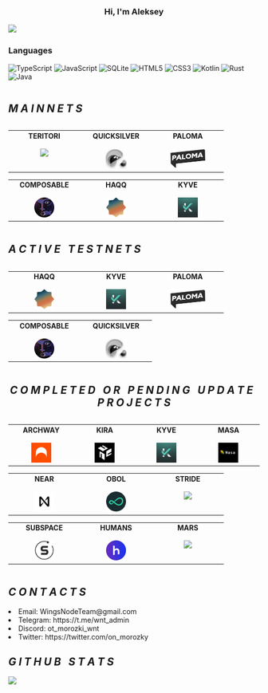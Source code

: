 <img src="https://komarev.com/ghpvc/?username=your-github-antoninab4&style=flat-square&color=blue" alt=""/>

<p align="center">
  <h3 align="center">Hi, I'm Aleksey</h3>
</p>

![](https://github-profile-summary-cards.vercel.app/api/cards/profile-details?username=antoninab4&theme=solarized_dark)


<h3>Languages</h3>

![TypeScript](https://img.shields.io/badge/typescript-%23007ACC.svg?style=for-the-badge&logo=typescript&logoColor=white)
![JavaScript](https://img.shields.io/badge/javascript-%23323330.svg?style=for-the-badge&logo=javascript&logoColor=%23F7DF1E)
![SQLite](https://img.shields.io/badge/sqlite-%2307405e.svg?style=for-the-badge&logo=sqlite&logoColor=white)
![HTML5](https://img.shields.io/badge/html5-%23E34F26.svg?style=for-the-badge&logo=html5&logoColor=white)
![CSS3](https://img.shields.io/badge/css3-%231572B6.svg?style=for-the-badge&logo=css3&logoColor=white)
![Kotlin](https://img.shields.io/badge/kotlin-%230095D5.svg?style=for-the-badge&logo=kotlin&logoColor=white)
![Rust](https://img.shields.io/badge/rust-%23000000.svg?style=for-the-badge&logo=rust&logoColor=white)
![Java](https://img.shields.io/badge/java-%23ED8B00.svg?style=for-the-badge&logo=java&logoColor=white)


<!-- https://github.com/Ileriayo/markdown-badges -->


<div align="center">
  <div style="display: flex; align-items: flex-start;">
  <h2><i>M A I N N E T S</i></h2>
  </div>
</div>

<table width="350px" align="center">
    <tbody>
        <tr valign="top">
            <td width="130px" align="center">
            <span><strong>TERITORI</strong></span><br><br />
            <a href="https://www.mintscan.io/teritori/validators/torivaloper1hmedj8s2nd06tjx9yqhnvy2pmkf78vv76gr5pj" target="_blank" rel="noopener noreferrer">
            <img height="40px" src="https://github.com/VitaValeriya/explorer/blob/master/public/logos/teritori.svg">
            </td>
            <td width="130px" align="center">
            <span><strong>QUICKSILVER</strong></span><br><br />
            <a href="https://www.mintscan.io/quicksilver/validators/quickvaloper1wklm0cn5shfq5q06fp5efpj2qzdgca5g0malkf" target="_blank" rel="noopener noreferrer">
            <img height="40px" src="https://github.com/VitaValeriya/explorer/blob/master/public/logos/quicksilver-logo.15feec233d89d5ada7b0.png">
            </td>
            <td width="130px" align="center">
            <span><strong>PALOMA</strong></span><br><br />
            <a href="https://paloma.explorers.guru/validator/palomavaloper19svt6tkvnu9wcjfwz2daglnxtm0frcavwjwcqe" target="_blank" rel="noopener noreferrer">
            <img height="40px" src="https://github.com/VitaValeriya/explorer/blob/master/public/logos/Paloma_black.png"> </a>
            </td>
          </tr>
    </tbody>
</table>
<table width="320px" align="center">
    <tbody>
        <tr valign="top">
            <td width="130px" align="center">
            <span><strong>COMPOSABLE</strong></span><br><br />
            <a href="https://ping.pub/Centauri/staking/centaurivaloper1xj806ur5e9s2yzaag8wyffp542pkkmdat7ty95" target="_blank" rel="noopener noreferrer">
            <img height="40px" src="https://github.com/VitaValeriya/explorer/blob/master/public/logos/composable.png"> </a>
            </td>
            <td width="130px" align="center">
            <span><strong>HAQQ</strong></span><br><br />
            <a href="https://haqq.explorers.guru/validator/haqqvaloper18k4qjmancvhfy99qjv2uzdxjgjwav0hlwq7rws" target="_blank" rel="noopener noreferrer">
            <img height="40px" src="https://github.com/VitaValeriya/explorer/blob/master/public/logos/haqq.png"> </a>
            </td>
            <td width="130px" align="center">
            <span><strong>KYVE</strong></span><br><br />
            <a href="https://app.kyve.network/#/validators/kyve1mj4k2cxx09ramcp58fqr6nex8gmz6uyczz0ll0" target="_blank" rel="noopener noreferrer">
            <img height="40px" src="https://github.com/VitaValeriya/explorer/blob/master/public/logos/Kyve.png"> </a>
            </td>
        </tr>
    </tbody>
</table>


<div align="center">
  <div style="display: flex; align-items: flex-start;">
  <h2><i>A C T I V E &nbsp; T E S T N E T S</i></h2>
  </div>
</div>

<table width="320px" align="center">
    <tbody>
        <tr valign="top">
            <td width="130px" align="center">
            <span><strong>HAQQ</strong></span><br><br />
            <a href="https://testnet.ping.pub/haqq/staking/haqqvaloper1n7qt0f76ylmvjfr5fkr3ydylsxz8dyzuzwz7eh" target="_blank" rel="noopener noreferrer">
            <img height="40px" src="https://github.com/VitaValeriya/explorer/blob/master/public/logos/haqq.png"> </a>
            </td>
            <td width="130px" align="center">
            <span><strong>KYVE</strong></span><br><br />
            <a href="https://app.kaon.kyve.network/#/validators/kyve1mj4k2cxx09ramcp58fqr6nex8gmz6uyczz0ll0" target="_blank" rel="noopener noreferrer">
            <img height="40px" src="https://github.com/VitaValeriya/explorer/blob/master/public/logos/Kyve.png"> </a>
            </td>
            <td width="130px" align="center">
            <span><strong>PALOMA</strong></span><br><br />
            <a href="https://testnet.paloma.explorers.guru/validator/palomavaloper19svt6tkvnu9wcjfwz2daglnxtm0frcavwjwcqe" target="_blank" rel="noopener noreferrer">
            <img height="40px" src="https://github.com/VitaValeriya/explorer/blob/master/public/logos/Paloma_black.png"> </a>
            </td>
          </tr>
    </tbody>
</table>
<table width="320px" align="center">
    <tbody>
        <tr valign="top">
            <td width="130px" align="center">
            <span><strong>COMPOSABLE</strong></span><br><br />
            <a href="https://explorer.nodex.one/banksy-testnet/staking/centaurivaloper1gwhwj5qh9yr5jdz54q982q7mugnj23hv7ptnwp" target="_blank" rel="noopener noreferrer">
            <img height="40px" src="https://github.com/VitaValeriya/explorer/blob/master/public/logos/composable.png"> </a>
            </td>
            <td width="130px" align="center">
            <span><strong>QUICKSILVER</strong></span><br><br />
            <a href="https://testnet.quicksilver.explorers.guru/validator/quickvaloper193kqrgj8kd5nhufv4cas3cqg9mcvul3uqu4sra" target="_blank" rel="noopener noreferrer">
            <img height="40px" src="https://github.com/VitaValeriya/explorer/blob/master/public/logos/quicksilver-logo.15feec233d89d5ada7b0.png">
            </td>
        </tr>
    </tbody>
</table>

<div align="center">
  <div style="display: flex; align-items: flex-start;">
  <h2><i>C O M P L E T E D &nbsp; O R &nbsp; P E N D I N G &nbsp; U P D A T E &nbsp; P R O J E C T S</i></h2>
  </div>
</div>

<table width="320px" align="center">
    <tbody>
        <tr valign="top">
            <td width="130px" align="center">
            <span><strong>ARCHWAY</strong></span><br><br />
            <a href="https://archway.io" target="_blank" rel="noopener noreferrer">
            <img height="40px" src="https://github.com/VitaValeriya/explorer/blob/master/public/logos/Archway.png"> </a>
            </td>
            <td width="130px" align="center">
            <span><strong>KIRA</strong></span><br><br />
            <a href="https://ipfs.kira.network/ipfs/bafybeiapi3vmiijbgaq3wakuzkgtna2lflcejj7lpoi6qgrx47bseo64yq" target="_blank" rel="noopener noreferrer">
            <img height="40px" src="https://github.com/VitaValeriya/explorer/blob/master/public/logos/Kira.png"> </a>
            </td>
            <td width="130px" align="center">
            <span><strong>KYVE</strong></span><br><br />
            <a href="https://www.kyve.network" target="_blank" rel="noopener noreferrer">
            <img height="40px" src="https://github.com/VitaValeriya/explorer/blob/master/public/logos/Kyve.png"> </a>
            </td>
            <td width="130px" align="center">
            <span><strong>MASA</strong></span><br><br />
            <a href="https://www.masa.finance" target="_blank" rel="noopener noreferrer">
            <img height="40px" src="https://github.com/VitaValeriya/explorer/blob/master/public/logos/Masa.png"> </a>
            </td>
          </tr>
    </tbody>
</table>
<table width="320px" align="center">
    <tbody>
        <tr valign="top">
            <td width="130px" align="center">
            <span><strong>NEAR</strong></span><br><br />
            <a href="https://near.org" target="_blank" rel="noopener noreferrer">
            <img height="40px" src="https://github.com/VitaValeriya/explorer/blob/master/public/logos/Near.png"> </a>
            </td>
            <td width="130px" align="center">
            <span><strong>OBOL</strong></span><br><br />
            <a href="https://obol.tech" target="_blank" rel="noopener noreferrer">
            <img height="40px" src="https://github.com/VitaValeriya/explorer/blob/master/public/logos/Obol.png"> </a>
            </td>
            <td width="130px" align="center">
            <span><strong>STRIDE</strong></span><br><br />
            <a href="https://stride.zone" target="_blank" rel="noopener noreferrer">
            <img height="40px" src="https://github.com/VitaValeriya/explorer/blob/master/public/logos/stride.png"> </a>
            </td>
          </tr>
    </tbody>
</table>
<table width="320px" align="center">
    <tbody>
        <tr valign="top">
            <td width="130px" align="center">
            <span><strong>SUBSPACE</strong></span><br><br />
            <a href="https://subspace.network" target="_blank" rel="noopener noreferrer">
            <img height="40px" src="https://github.com/VitaValeriya/explorer/blob/master/public/logos/Subspace.jfif"> </a>
            </td>
            <td width="130px" align="center">
            <span><strong>HUMANS</strong></span><br><br />
            <a href="https://humans.ai/" target="_blank" rel="noopener noreferrer">
            <img height="40px" src="https://github.com/VitaValeriya/explorer/blob/master/public/logos/h-logo.svg"> </a>
            </td>
            <td width="130px" align="center">
            <span><strong>MARS</strong></span><br><br />
            <a href="https://marsprotocol.io/" target="_blank" rel="noopener noreferrer">
            <img height="40px" src="https://github.com/VitaValeriya/explorer/blob/master/public/logos/mars.png"> </a>
            </td>
        </tr>
    </tbody>
</table>

<div align="center">
  <div style="display: flex; align-items: flex-start;">
  <h2><i>C O N T A C T S</i></h2>
  <br />
  <br />
  </div>
</div>

   <li> Email: WingsNodeTeam@gmail.com</li>
   <li> Telegram: https://t.me/wnt_admin</li>
   <li> Discord: ot_morozki_wnt</li>
   <li> Twitter: https://twitter.com/on_morozky</li>

<div align="center">
  <div style="display: flex; align-items: flex-start;">
  <h2><i>G I T H U B &nbsp; S T A T S</i></h2>
  </div>
</div>

<div align="center">
  <div style="display: flex; align-items: flex-start;">
<br />
<br />
    <img align="top" src="https://github-readme-streak-stats.herokuapp.com/?user=antoninab4&theme=nightowl&date_format=M%20j%5B%2C%20Y%5D"/>
<br />
<br />
  </div>
</div>
